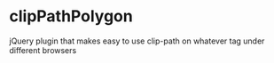 clipPathPolygon
===============

jQuery plugin that makes easy to use clip-path on whatever tag under different browsers
